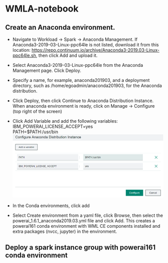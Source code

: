 # WMLA-notebook

## Create an Anaconda environment.

   * Navigate to Workload -> Spark -> Anaconda Management. If Anaconda3-2019-03-Linux-ppc64le is not listed, download it from this location: https://repo.continuum.io/archive/Anaconda3-2019.03-Linux-ppc64le.sh, then click Add and upload it.
   * Select Anaconda3-2019-03-Linux-ppc64le from the Anaconda Management page. Click Deploy.
   * Specify a name, for example, anaconda201903, and a deployment directory, such as /home/egoadmin/anaconda201903, for the Anaconda distribution.
   * Click Deploy, then click Continue to Anaconda Distribution Instance.<br>
   When anaconda environment is ready, click on Manage -> Configure (top right of the screen)
   * Click Add Variable and add the following variables:
    IBM_POWERAI_LICENSE_ACCEPT=yes<br>
    PATH=$PATH:/usr/bin <br>
    ![](anaconda_variables.PNG)
  
   * In the Conda environments, click add
   * Select Create environment from a yaml file, click Browse, then select the powerai_1.6.1_anaconda2019.03.yml file and click Add.
   This creates a powerai161 conda environment with WML CE components installed and extra packages (nvcc, jupyter) in the environment. 
   
## Deploy a spark instance group with powerai161 conda environment

